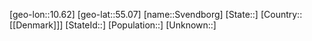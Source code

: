 ﻿---
location: [55.07,10.62]
type: City
tags:
- geo/City


SpocWebEntityId: 34690
isDeleted: false
confidential: public

---
[geo-lon::10.62]
[geo-lat::55.07]
[name::Svendborg]
[State::]
[Country::[[Denmark]]]
[StateId::]
[Population::]
[Unknown::]

